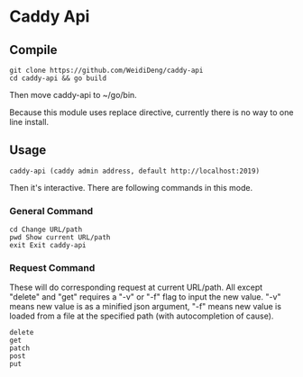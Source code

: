 # Caddy Api

## Compile
```
git clone https://github.com/WeidiDeng/caddy-api
cd caddy-api && go build
```

Then move caddy-api to ~/go/bin.

Because this module uses replace directive, currently there is no way to one line install.

## Usage
```
caddy-api (caddy admin address, default http://localhost:2019)
```

Then it's interactive. There are following commands in this mode.

### General Command
```
cd Change URL/path
pwd Show current URL/path
exit Exit caddy-api
```

### Request Command

These will do corresponding request at current URL/path. All except "delete" and "get" requires a "-v" or "-f" flag to input the new value. "-v" means new value is as a minified json argument, "-f" means new value is loaded from a file at the specified path (with autocompletion of cause).

```
delete
get 
patch
post
put
```
